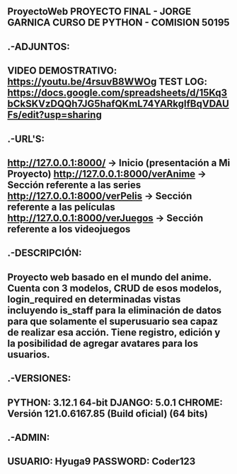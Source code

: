 ProyectoWeb
PROYECTO FINAL - JORGE GARNICA
CURSO DE PYTHON - COMISION 50195
----------------------------------------
.-ADJUNTOS:
--------
VIDEO DEMOSTRATIVO: https://youtu.be/4rsuvB8WWOg
TEST LOG: https://docs.google.com/spreadsheets/d/15Kq3bCkSKVzDQQh7JG5hafQKmL74YARkgIfBqVDAUFs/edit?usp=sharing
----------------------------------------
.-URL'S:
--------
http://127.0.0.1:8000/ -> Inicio (presentación a Mi Proyecto) 
http://127.0.0.1:8000/verAnime -> Sección referente a las series 
http://127.0.0.1:8000/verPelis -> Sección referente a las películas 
http://127.0.0.1:8000/verJuegos -> Sección referente a los videojuegos
----------------------------------------
.-DESCRIPCIÓN:
--------------
Proyecto web basado en el mundo del anime. Cuenta con 3 modelos, CRUD de esos modelos, login_required en determinadas vistas incluyendo is_staff para la eliminación de datos para que
solamente el superusuario sea capaz de realizar esa acción. Tiene registro, edición y la posibilidad de agregar avatares para los usuarios.
----------------------------------------
.-VERSIONES:
------------
PYTHON: 3.12.1 64-bit 
DJANGO: 5.0.1
CHROME: Versión 121.0.6167.85 (Build oficial) (64 bits)
----------------------------------------
.-ADMIN:
--------
USUARIO: Hyuga9 PASSWORD: Coder123
----------------------------------------

